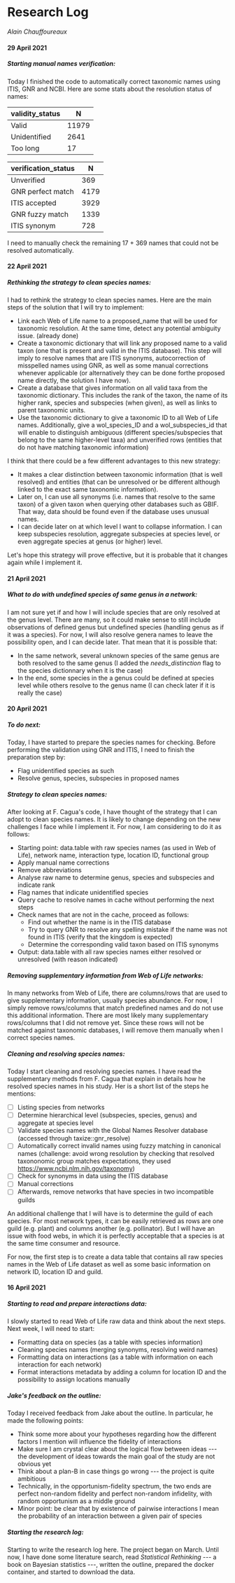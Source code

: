 # Research Log
*Alain Chauffoureaux*

#### 29 April 2021
##### Starting manual names verification:
Today I finished the code to automatically correct taxonomic names using ITIS, GNR and NCBI.
Here are some stats about the resolution status of names:

|validity_status|N|
|---|---|
|Valid|11979|
|Unidentified|2641|
|Too long|17|

|verification_status|N|
|---|---|
|Unverified|369|
|GNR perfect match|4179|
|ITIS accepted|3929|
|GNR fuzzy match|1339|
|ITIS synonym|728|

I need to manually check the remaining 17 + 369 names that could not be resolved automatically.

#### 22 April 2021
##### Rethinking the strategy to clean species names:
I had to rethink the strategy to clean species names. Here are the main steps of the solution that I will try to implement:
* Link each Web of Life name to a proposed_name that will be used for taxonomic resolution. At the same time, detect any potential ambiguity issue. (already done)
* Create a taxonomic dictionary that will link any proposed name to a valid taxon (one that is present and valid in the ITIS database). This step will imply to resolve names that are ITIS synonyms, autocorrection of misspelled names using GNR, as well as some manual corrections whenever applicable (or alternatively they can be done forthe proposed name directly, the solution I have now).
* Create a database that gives information on all valid taxa from the taxonomic dictionary. This includes the rank of the taxon, the name of its higher rank, species and subspecies (when given), as well as links to parent taxonomic units.
* Use the taxonomic dictionary to give a taxonomic ID to all Web of Life names. Additionally, give a wol_species_ID and a wol_subspecies_id that will enable to distinguish ambiguous (different species/subspecies that belong to the same higher-level taxa) and unverified rows (entities that do not have matching taxonomic information)

I think that there could be a few different advantages to this new strategy:
* It makes a clear distinction between taxonomic information (that is well resolved) and entities (that can be unresolved or be different although linked to the exact same taxonomic information).
* Later on, I can use all synonyms (i.e. names that resolve to the same taxon) of a given taxon when querying other databases such as GBIF. That way, data should be found even if the database uses unusual names.
* I can decide later on at which level I want to collapse information. I can keep subspecies resolution, aggregate subspecies at species level, or even aggregate species at genus (or higher) level.

Let's hope this strategy will prove effective, but it is probable that it changes again while I implement it.

#### 21 April 2021
##### What to do with undefined species of same genus in a network:
I am not sure yet if and how I will include species that are only resolved at the genus level.
There are many, so it could make sense to still include observations of defined genus but undefined species (handling genus as if it was a species).
For now, I will also resolve genera names to leave the possibility open, and I can decide later.
That mean that it is possible that:
* In the same network, several unknown species of the same genus are both resolved to the same genus (I added the *needs_distinction* flag to the species dictionnary when it is the case)
* In the end, some species in the a genus could be defined at species level while others resolve to the genus name (I can check later if it is really the case)

#### 20 April 2021
##### To do next:
Today, I have started to prepare the species names for checking. Before performing the validation using GNR and ITIS, I need to finish the preparation step by:
* Flag unidentified species as such
* Resolve genus, species, subspecies in proposed names

##### Strategy to clean species names:
After looking at F. Cagua's code, I have thought of the strategy that I can adopt to clean species names. It is likely to change depending on the new challenges I face while I implement it. For now, I am considering to do it as follows:
* Starting point: data.table with raw species names (as used in Web of Life), network name, interaction type, location ID, functional group
* Apply manual name corrections
* Remove abbreviations
* Analyse raw name to determine genus, species and subspecies and indicate rank
* Flag names that indicate unidentified species
* Query cache to resolve names in cache without performing the next steps
* Check names that are not in the cache, proceed as follows:
  * Find out whether the name is in the ITIS database
  * Try to query GNR to resolve any spelling mistake if the name was not found in ITIS (verify that the kingdom is expected)
  * Determine the corresponding valid taxon based on ITIS synonyms
* Output: data.table with all raw species names either resolved or unresolved (with reason indicated)

##### Removing supplementary information from Web of Life networks:
In many networks from Web of Life, there are columns/rows that are used to give supplementary information, usually species abundance.
For now, I simply remove rows/columns that match predefined names and do not use this additional information.
There are most likely many supplementary rows/columns that I did not remove yet.
Since these rows will not be matched against taxonomic databases, I will remove them manually when I correct species names.

##### Cleaning and resolving species names:
Today I start cleaning and resolving species names.
I have read the supplementary methods from F. Cagua that explain in details how he resolved species names in his study.
Her is a short list of the steps he mentions:
- [ ] Listing species from networks
- [ ] Determine hierarchical level (subspecies, species, genus) and aggregate at species level
- [ ] Validate species names with the Global Names Resolver database (accessed through taxize::gnr_resolve)
- [ ] Automatically correct invalid names using fuzzy matching in canonical names (challenge: avoid wrong resolution by checking that resolved taxononomic group matches expectations, they used https://www.ncbi.nlm.nih.gov/taxonomy)
- [ ] Check for synonyms in data using the ITIS database
- [ ] Manual corrections
- [ ] Afterwards, remove networks that have species in two incompatible guilds

An additional challenge that I will have is to determine the guild of each species.
For most network types, it can be easily retrieved as rows are one guild (e.g. plant) and columns another (e.g. pollinator). But I will have an issue with food webs, in which it is perfectly acceptable that a species is at the same time consumer and resource.

For now, the first step is to create a data table that contains all raw species names in the Web of Life dataset as well as some basic information on network ID, location ID and guild.

#### 16 April 2021
##### Starting to read and prepare interactions data:
I slowly started to read Web of Life raw data and think about the next steps.
Next week, I will need to start:
* Formatting data on species (as a table with species information)
* Cleaning species names (merging synonyms, resolving weird names)
* Formatting data on interactions (as a table with information on each interaction for each network)
* Format interactions metadata by adding a column for location ID and the possibility to assign locations manually

##### Jake's feedback on the outline:
Today I received feedback from Jake about the outline.
In particular, he made the following points:
* Think some more about your hypotheses regarding how the different factors I mention will influence the fidelity of interactions
* Make sure I am crystal clear about the logical flow between ideas --- the development of ideas towards the main goal of the study are not obvious yet
* Think about a plan-B in case things go wrong --- the project is quite ambitious
* Technically, in the opportunism-fidelity spectrum, the two ends are perfect non-random fidelity and perfect non-random infidelity, with random opportunism as a middle ground
* Minor point: be clear that by existence of pairwise interactions I mean the probability of an interaction between a given pair of species

##### Starting the research log:
Starting to write the research log here.
The project began on March.
Until now, I have done some literature search, read *Statistical Rethinking* --- a book on Bayesian statistics ---, written the outline, prepared the docker container, and started to download the data.
